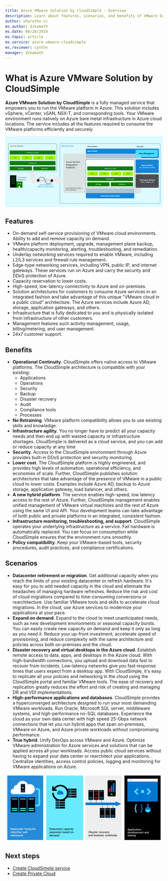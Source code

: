 ```yaml
---
title: Azure VMware Solution by CloudSimple - Overview 
description: Learn about features, scenarios, and benefits of VMware Solution on Azure by CloudSimple service.  
author: sharaths-cs 
ms.author: dikamath 
ms.date: 08/20/2019 
ms.topic: article 
ms.service: azure-vmware-cloudsimple 
ms.reviewer: cynthn 
manager: dikamath 
---
```

# What is Azure VMware Solution by CloudSimple

**Azure VMware Solution by CloudSimple** is a fully managed service that empowers you to run the VMware platform in Azure. This solution includes vSphere, vCenter, vSAN, NSX-T, and corresponding tools. Your VMware environment runs natively on Azure bare metal infrastructure in Azure cloud locations. The service includes all the features required to consume the VMware platforms efficiently and securely.

![VMware Solution on Azure by CloudSimple Overview](media/azure-vmware-solution-by-cloudsimple.png)

## Features

* On-demand self-service provisioning of VMware cloud environments. Ability to add and remove capacity on demand.
* VMware platform deployment, upgrade, management plane backup, health/capacity monitoring, alerting, troubleshooting, and remediation.
* Underlay networking services required to enable VMware, including L2/L3 services and firewall rule management.
* Edge-type networking services, including VPN, public IP, and internet gateways. These services run on Azure and carry the security and DDoS protection of Azure.
* Capacity reservation to lower costs.
* High-speed, low-latency connectivity to Azure and on-premises.
* Solution architectures for customers to consume Azure services in an integrated fashion and take advantage of this unique "VMware cloud in a public cloud” architecture. The Azure services include Azure AD, storage, application gateways, and others.
* Infrastructure that is fully dedicated to you and is physically isolated from infrastructure of other customers.
* Management features such activity management, usage, billing/metering, and user management.
* 24x7 customer support.

## Benefits

* **Operational Continuity**. CloudSimple offers native access to VMware platforms. The CloudSimple architecture is compatible with your existing:
    * Applications
    * Operations
    * Security
    * Backup
    * Disaster recovery
    * Audit
    * Compliance tools
    * Processes
* **No Retraining**. VMware platform compatibility allows you to use existing skills and knowledge.
* **Infrastructure agility**. You no longer have to predict all your capacity needs and then end up with wasted capacity or infrastructure shortages. CloudSimple is delivered as a cloud service, and you can add or reduce capacity at any time
* **Security**. Access to the CloudSimple environment through Azure provides built-in DDoS protection and security monitoring.
* **Lower cost**. The CloudSimple platform is highly engineered, and provides high levels of automation, operational efficiency, and economies of scale. Further, CloudSimple publishes solution architectures that take advantage of the presence of VMware in a public cloud to lower costs. Examples include Azure AD, backup to Azure storage, application gateway, load balancer, and others.
* **A new hybrid platform**. The service enables high-speed, low latency access to the rest of Azure. Further, CloudSimple management enables unified management of VMware virtual machines and the rest of Azure using the same UI and API. Your development teams can take advantage of both public and private platforms in an integrated, consistent fashion.
* **Infrastructure monitoring, troubleshooting, and support**. CloudSimple operates your underlying infrastructure as a service. Fail hardware is automatically replaced. You can focus on consumption while CloudSimple ensures that the environment runs smoothly.
* **Policy compatibility**. Keep your VMware-based tools, security procedures, audit practices, and compliance certifications.

## Scenarios

* **Datacenter retirement or migration**. Get additional capacity when you reach the limits of your existing datacenter or refresh hardware. It's easy for you to add needed capacity in the cloud and eliminate the headaches of managing hardware refreshes. Reduce the risk and cost of cloud migrations compared to time-consuming conversions or rearchitecture. Use familiar VMware tools and skills to accelerate cloud migrations. In the cloud, use Azure services to modernize your applications at your pace.
* **Expand on demand**. Expand to the cloud to meet unanticipated needs, such as new development environments or seasonal capacity bursts. You can easily create new capacity on demand and keep it only as long as you need it. Reduce your up-front investment, accelerate speed of provisioning, and reduce complexity with the same architecture and policies across both on-premises and the cloud.
* **Disaster recovery and virtual desktops in the Azure cloud**. Establish remote access to data, apps, and desktops in the Azure cloud. With high-bandwidth connections, you upload and download data fast to recover from incidents. Low-latency networks give you fast response times that users expect from a desktop app. With CloudSimple, it's easy to replicate all your policies and networking in the cloud using the CloudSimple portal and familiar VMware tools. The ease of recovery and replication greatly reduces the effort and risk of creating and managing DR and VDI implementations.
* **High-performance applications and databases**. CloudSimple provides a hyperconverged architecture designed to run your most demanding VMware workloads. Run Oracle, Microsoft SQL server, middleware systems, and high-performance no-SQL databases. Experience the cloud as your own data center with high speed 25-Gbps network connections that let you run hybrid apps that span on-premises, VMware on Azure, and Azure private workloads without compromising performance.
* **True hybrid**. Unify DevOps across VMware and Azure. Optimize VMware administration for Azure services and solutions that can be applied across all your workloads. Access public cloud services without having to expand your data center or rearchitect your applications. Centralize identities, access control policies, logging and monitoring for VMware applications on Azure.

![Scenarios](media/cloudsimple-scenarios.png)

## Next steps

* [Create CloudSimple service](quickstart-create-cloudsimple-service.md)
* [Create Private Cloud](quickstart-create-private-cloud.md)
